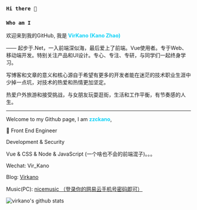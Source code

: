 ### `Hi there 👋`

### `Who am I`

欢迎来到我的GitHub, 我是<b style="color: #0ed2f7"> **VirKano (Kano Zhao)** </b>

—— 起步于.Net，一入前端深似海，最后爱上了前端。Vue使用者。专于Web、移动端开发。特别关注产品和UI设计。专心、专注、专研，与同学们一起终身学习。

写博客和文章的意义和核心源自于希望有更多的开发者能在迷茫的技术职业生涯中少掉一点坑，对技术的热爱和热情更加坚定。

热爱户外旅游和接受挑战，与女朋友玩耍逛街，生活和工作平衡，有节奏感的人生。

---

Welcome to my Github page, I am <b style="color: #0ed2f7">**zzckano**</b>,


:construction_worker:  Front End Engineer

Development & Security

Vue & CSS & Node & JavaScript (一个啥也不会的前端混子)。。。

Wechat: Vir_Kano

Blog: [Virkano](http://virkano.com)

Music(PC): [nicemusic （登录你的网易云手机号密码即可）](https://www.virkano.com/nicemusic/)

![virkano's github stats](https://github-readme-stats.vercel.app/api?username=Virkano&show_icons=true&theme=onedark)
